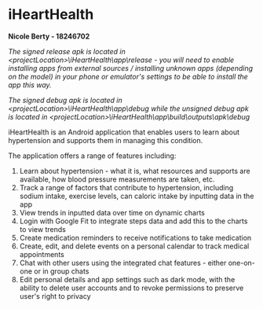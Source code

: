 # iHeartHealth

**Nicole Berty - 18246702**

*The signed release apk is located in \<projectLocation>\iHeartHealth\app\release - you will need to enable installing apps from external sources / installing unknown apps (depending on the model) in your phone or emulator's settings to be able to install the app this way.*

*The signed debug apk is located in \<projectLocation>\iHeartHealth\app\debug while the unsigned debug apk is located in \<projectLocation>\iHeartHealth\app\build\outputs\apk\debug*

iHeartHealth is an Android application that enables users to learn about hypertension and supports them in managing this condition.

The application offers a range of features including:

  1. Learn about hypertension - what it is, what resources and supports are available, how blood pressure measurements are taken, etc.
  2. Track a range of factors that contribute to hypertension, including sodium intake, exercise levels, can caloric intake by inputting data in the app
  3. View trends in inputted data over time on dynamic charts
  4. Login with Google Fit to integrate steps data and add this to the charts to view trends
  5. Create medication reminders to receive notifications to take medication
  6. Create, edit, and delete events on a personal calendar to track medical appointments
  7. Chat with other users using the integrated chat features - either one-on-one or in group chats
  8. Edit personal details and app settings such as dark mode, with the ability to delete user accounts and to revoke permissions to preserve user's right to privacy
